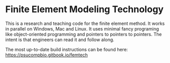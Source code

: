 # Finite Element Modeling Technology

This is a research and teaching code for the finite element method. It works in parallel on Windows, Mac and Linux. It uses minimal fancy programing like object-oriented programming and pointers to pointers to pointers. The intent is that engineers can read it and follow along.

The most up-to-date build instructions can be found here:
https://psucompbio.gitbook.io/femtech

